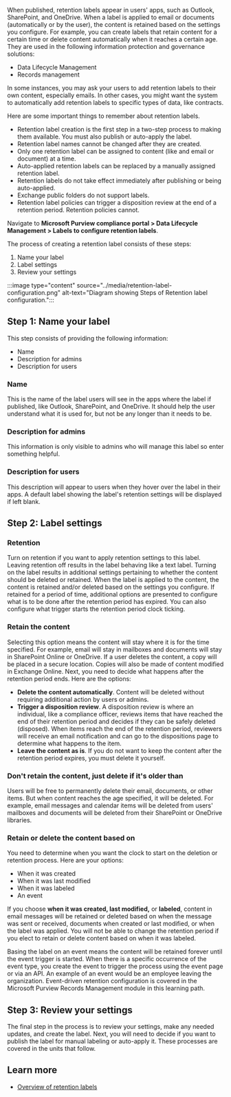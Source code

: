 When published, retention labels appear in users' apps, such as Outlook, SharePoint, and OneDrive. When a label is applied to email or documents (automatically or by the user), the content is retained based on the settings you configure. For example, you can create labels that retain content for a certain time or delete content automatically when it reaches a certain age. They are used in the following information protection and governance solutions:

- Data Lifecycle Management
- Records management

In some instances, you may ask your users to add retention labels to their own content, especially emails. In other cases, you might want the system to automatically add retention labels to specific types of data, like contracts.

Here are some important things to remember about retention labels.

- Retention label creation is the first step in a two-step process to making them available. You must also publish or auto-apply the label.
- Retention label names cannot be changed after they are created.
- Only one retention label can be assigned to content (like and email or document) at a time.
- Auto-applied retention labels can be replaced by a manually assigned retention label.
- Retention labels do not take effect immediately after publishing or being auto-applied.
- Exchange public folders do not support labels.
- Retention label policies can trigger a disposition review at the end of a retention period. Retention policies cannot.

Navigate to **Microsoft Purview compliance portal > Data Lifecycle Management > Labels to configure retention labels**.

The process of creating a retention label consists of these steps:

1. Name your label
1. Label settings
1. Review your settings

:::image type="content" source="../media/retention-label-configuration.png" alt-text="Diagram showing Steps of Retention label configuration.":::

## Step 1: Name your label

This step consists of providing the following information:

- Name
- Description for admins
- Description for users

### Name

This is the name of the label users will see in the apps where the label if published, like Outlook, SharePoint, and OneDrive. It should help the user understand what it is used for, but not be any longer than it needs to be.

### Description for admins

This information is only visible to admins who will manage this label so enter something helpful.

### Description for users

This description will appear to users when they hover over the label in their apps. A default label showing the label's retention settings will be displayed if left blank.

## Step 2: Label settings

### Retention

Turn on retention if you want to apply retention settings to this label. Leaving retention off results in the label behaving like a text label. Turning on the label results in additional settings pertaining to whether the content should be deleted or retained. When the label is applied to the content, the content is retained and/or deleted based on the settings you configure. If retained for a period of time, additional options are presented to configure what is to be done after the retention period has expired. You can also configure what trigger starts the retention period clock ticking.

### Retain the content

Selecting this option means the content will stay where it is for the time specified. For example, email will stay in mailboxes and documents will stay in SharePoint Online or OneDrive. If a user deletes the content, a copy will be placed in a secure location. Copies will also be made of content modified in Exchange Online. Next, you need to decide what happens after the retention period ends. Here are the options:

- **Delete the content automatically**. Content will be deleted without requiring additional action by users or admins.
- **Trigger a disposition review**. A disposition review is where an individual, like a compliance officer, reviews items that have reached the end of their retention period and decides if they can be safely deleted (disposed). When items reach the end of the retention period, reviewers will receive an email notification and can go to the dispositions page to determine what happens to the item.
- **Leave the content as is**. If you do not want to keep the content after the retention period expires, you must delete it yourself.

### Don't retain the content, just delete if it's older than

Users will be free to permanently delete their email, documents, or other items. But when content reaches the age specified, it will be deleted. For example, email messages and calendar items will be deleted from users' mailboxes and documents will be deleted from their SharePoint or OneDrive libraries.

### Retain or delete the content based on

You need to determine when you want the clock to start on the deletion or retention process. Here are your options:

- When it was created
- When it was last modified
- When it was labeled
- An event

If you choose **when it was created, last modified,** or **labeled**, content in email messages will be retained or deleted based on when the message was sent or received, documents when created or last modified, or when the label was applied. You will not be able to change the retention period if you elect to retain or delete content based on when it was labeled.

Basing the label on an event means the content will be retained forever until the event trigger is started. When there is a specific occurrence of the event type, you create the event to trigger the process using the event page or via an API. An example of an event would be an employee leaving the organization. Event-driven retention configuration is covered in the Microsoft Purview Records Management module in this learning path.

## Step 3: Review your settings

The final step in the process is to review your settings, make any needed updates, and create the label. Next, you will need to decide if you want to publish the label for manual labeling or auto-apply it. These processes are covered in the units that follow.

## Learn more

- [Overview of retention labels](/microsoft-365/compliance/labels?azure-portal=true)
